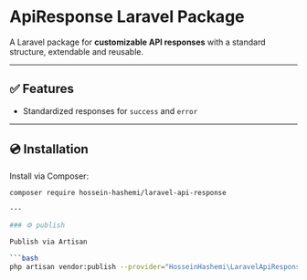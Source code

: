 # ApiResponse Laravel Package

A Laravel package for **customizable API responses** with a standard structure, extendable and reusable.

---

## ✅ Features

- Standardized responses for `success` and `error`  

---

## 💿 Installation

Install via Composer:

```bash
composer require hossein-hashemi/laravel-api-response

---

### ⚙️ publish

Publish via Artisan

```bash
php artisan vendor:publish --provider="HosseinHashemi\LaravelApiResponse\ApiResponseServiceProvider"